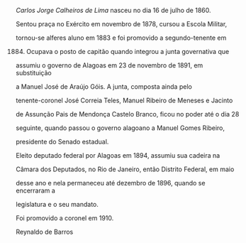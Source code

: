 

*Carlos Jorge Calheiros de Lima* nasceu no dia 16 de julho de 1860.



Sentou praça no Exército em novembro de 1878, cursou a Escola Militar,

tornou-se alferes aluno em 1883 e foi promovido a segundo-tenente em

1884. Ocupava o posto de capitão quando integrou a junta governativa que

assumiu o governo de Alagoas em 23 de novembro de 1891, em substituição

a Manuel José de Araújo Góis. A junta, composta ainda pelo

tenente-coronel José Correia Teles, Manuel Ribeiro de Meneses e Jacinto

de Assunção Pais de Mendonça Castelo Branco, ficou no poder até o dia 28

seguinte, quando passou o governo alagoano a Manuel Gomes Ribeiro,

presidente do Senado estadual.



Eleito deputado federal por Alagoas em 1894, assumiu sua cadeira na

Câmara dos Deputados, no Rio de Janeiro, então Distrito Federal, em maio

desse ano e nela permaneceu até dezembro de 1896, quando se encerraram a

legislatura e o seu mandato.



Foi promovido a coronel em 1910.



Reynaldo de Barros



